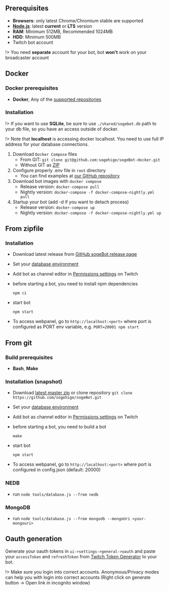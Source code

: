 ## Prerequisites

- **Browsers**: only latest Chrome/Chromium stable are supported
- **[Node.js](https://nodejs.org/en/)**: latest **current** or **LTS** version
- **RAM**: Minimum 512MB, Recommended 1024MB
- **HDD**: Minimum 500MB
- Twitch bot account

!> You need **separate** account for your bot, bot **won't** work on your
   broadcaster account

## Docker

### Docker prerequisites

- **Docker**, Any of the [supported repositories](http://sogehige.github.io/sogeBot/#/configuration/database)

### Installation

!> If you want to use **SQLite**, be sure to use `./shared/sogebot.db` path to
   your db file, so you have an access outside of docker.

!> Note that **localhost** is accessing docker localhost. You need to use full
   IP address for your database connections.

1. Download `Docker Compose` files
    - From GIT: `git clone git@github.com:sogehige/sogeBot-docker.git`
    - Without GIT as [ZIP](https://github.com/sogehige/sogeBot-docker/archive/master.zip)
2. Configure properly .env file in `root` directory
    - You can find examples at [our GitHub repository](https://github.com/sogehige/sogeBot/tree/master/src/bot/data)
3. Download bot images with `docker compose`
    - Release version: `docker-compose pull`
    - Nightly version: `docker-compose -f docker-compose-nightly.yml pull`
4. Startup your bot (add -d if you want to detach process)
    - Release version: `docker-compose up`
    - Nightly version: `docker-compose -f docker-compose-nightly.yml up`

## From zipfile

### Installation

- Download latest release from [GitHub sogeBot release page](https://github.com/sogehige/sogeBot/releases)
- Set your [database environment](configuration/database)
- Add bot as channel editor
  in [Permissions settings](http://twitch.tv/dashboard/permissions) on Twitch
- before starting a bot, you need to install npm dependencies

    `npm ci`

- start bot

    `npm start`

- To access webpanel, go to `http://localhost:<port>` where port is configured
  as PORT env variable, e.g. `PORT=20001 npm start`

## From git

### Build prerequisites

- **Bash**, **Make**

### Installation (snapshot)

- Download [latest master zip](https://github.com/sogehige/sogeBot/archive/master.zip)
  or clone repository `git clone https://github.com/sogehige/sogeBot.git`
- Set your [database environment](configuration/database)
- Add bot as channel editor
  in [Permissions settings](http://twitch.tv/dashboard/permissions) on Twitch
- before starting a bot, you need to build a bot

    `make`

- start bot

    `npm start`

- To access webpanel, go to `http://localhost:<port>` where port is configured
  in config.json (default: 20000)

### NEDB

- run `node tools/database.js --from nedb`

### MongoDB

- run `node tools/database.js --from mongodb --mongoUri <your-mongouri>`

## Oauth generation

Generate your oauth tokens in `ui->settings->general->oauth` and paste your
`accessToken` and `refreshToken` from [Twitch Token Generator](https://twitchtokengenerator.com)
to your bot.

!> Make sure you login into correct accounts. Anonymous/Privacy modes can help
   you with login into correct accounts (Right click on generate button -> Open
  link in incognito window)
